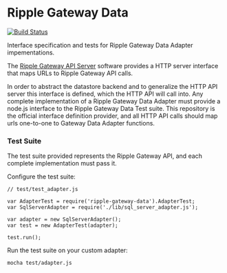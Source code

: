Ripple Gateway Data
===================

[![Build Status](https://api.travis-ci.org/stevenzeiler/ripple-gateway-data.png)](https://api.travis-ci.org/stevenzeiler/ripple-gateway-data)

Interface specification and tests for Ripple Gateway Data Adapter impementations.

The [Ripple Gateway API Server](https://github.com/ripple/ripple-gateway) software
provides a HTTP server interface that maps URLs to Ripple Gateway API calls.

In order to abstract the datastore backend and to generalize the HTTP API server
this interface is defined, which the HTTP API will call into. Any complete 
implementation of a Ripple Gateway Data Adapter must provide a node.js interface
to the Ripple Gateway Data Test suite. This repository is the official interface
definition provider, and all HTTP API calls should map urls one-to-one to Gateway
Data Adapter functions.

### Test Suite

The test suite provided represents the Ripple Gateway API, and each complete
implementation must pass it. 

Configure the test suite:

    // test/test_adapter.js

    var AdapterTest = require('ripple-gateway-data').AdapterTest;
    var SqlServerAdapter = require('./lib/sql_server_adapter.js');

    var adapter = new SqlServerAdapter(); 
    var test = new AdapterTest(adapter);

    test.run();

Run the test suite on your custom adapter:

    mocha test/adapter.js

